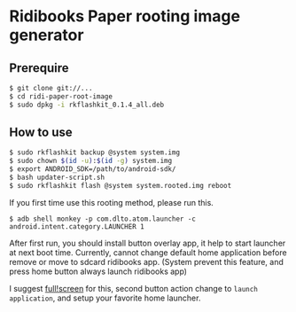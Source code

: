 # Ridibooks Paper rooting image generator

## Prerequire
```bash
$ git clone git://...
$ cd ridi-paper-root-image
$ sudo dpkg -i rkflashkit_0.1.4_all.deb
```

## How to use
```bash
$ sudo rkflashkit backup @system system.img
$ sudo chown $(id -u):$(id -g) system.img
$ export ANDROID_SDK=/path/to/android-sdk/
$ bash updater-script.sh
$ sudo rkflashkit flash @system system.rooted.img reboot
```

If you first time use this rooting method, please run this.

```
$ adb shell monkey -p com.dlto.atom.launcher -c android.intent.category.LAUNCHER 1
```

After first run, you should install button overlay app, it help to start launcher at next boot time.
Currently, cannot change default home application before remove or move to sdcard ridibooks app.
(System prevent this feature, and press home button always launch ridibooks app)

I suggest [full!screen][fullscreen] for this, second button action change to `launch application`, and setup your favorite home launcher.

[fullscreen]: https://play.google.com/store/apps/details?id=de.tsorn.FullScreen
